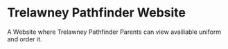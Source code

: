 # Trelawney Pathfinder Website
A Website where Trelawney Pathfinder Parents can view availiable uniform and order it.
